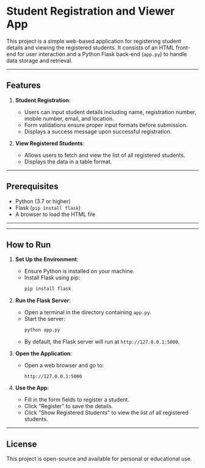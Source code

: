 # Student Registration and Viewer App

This project is a simple web-based application for registering student details and viewing the registered students. It consists of an HTML front-end for user interaction and a Python Flask back-end (`app.py`) to handle data storage and retrieval.

---

## Features

1. **Student Registration**:
   - Users can input student details including name, registration number, mobile number, email, and location.
   - Form validations ensure proper input formats before submission.
   - Displays a success message upon successful registration.

2. **View Registered Students**:
   - Allows users to fetch and view the list of all registered students.
   - Displays the data in a table format.

---

## Prerequisites

- Python (3.7 or higher)
- Flask (`pip install flask`)
- A browser to load the HTML file

---


---

## How to Run

1. **Set Up the Environment**:
   - Ensure Python is installed on your machine.
   - Install Flask using pip:
     ```bash
     pip install flask
     ```

2. **Run the Flask Server**:
   - Open a terminal in the directory containing `app.py`.
   - Start the server:
     ```bash
     python app.py
     ```
   - By default, the Flask server will run at `http://127.0.0.1:5000`.

3. **Open the Application**:
   - Open a web browser and go to:
     ```
     http://127.0.0.1:5000
     ```

4. **Use the App**:
   - Fill in the form fields to register a student.
   - Click "Register" to save the details.
   - Click "Show Registered Students" to view the list of all registered students.

---

## License

This project is open-source and available for personal or educational use.
